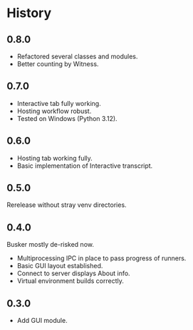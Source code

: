History
=======

0.8.0
-----

* Refactored several classes and modules.
* Better counting by Witness.

0.7.0
-----

* Interactive tab fully working.
* Hosting workflow robust.
* Tested on Windows (Python 3.12).

0.6.0
-----

+ Hosting tab working fully.
+ Basic implementation of Interactive transcript.

0.5.0
-----

Rerelease without stray venv directories.

0.4.0
-----

Busker mostly de-risked now.

+ Multiprocessing IPC in place to pass progress of runners.
+ Basic GUI layout established.
+ Connect to server displays About info.
+ Virtual environment builds correctly.

0.3.0
-----

+ Add GUI module.
